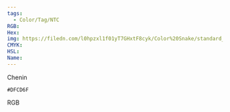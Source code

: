 ```yaml
---
tags:
  - Color/Tag/NTC
RGB:
Hex:
img: https://filedn.com/l0hpzxl1f01yT7GHxtF8cyk/Color%20Snake/standard_csv_to_svg//DFCD6F.svg
CMYK:
HSL:
Name:
---
```

Chenin
```palette
#DFCD6F
```
RGB

